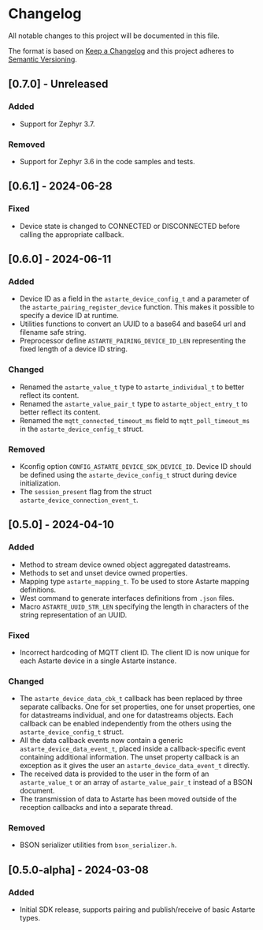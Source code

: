 <!--
Copyright 2024 SECO Mind Srl

SPDX-License-Identifier: Apache-2.0
-->

# Changelog
All notable changes to this project will be documented in this file.

The format is based on [Keep a Changelog](http://keepachangelog.com/en/1.1.0/)
and this project adheres to [Semantic Versioning](http://semver.org/spec/v2.0.0.html).

## [0.7.0] - Unreleased
### Added
- Support for Zephyr 3.7.

### Removed
- Support for Zephyr 3.6 in the code samples and tests.

## [0.6.1] - 2024-06-28
### Fixed
- Device state is changed to CONNECTED or DISCONNECTED before calling the appropriate callback.

## [0.6.0] - 2024-06-11
### Added
- Device ID as a field in the `astarte_device_config_t` and a parameter of the
  `astarte_pairing_register_device` function. This makes it possible to specify a device ID at
  runtime.
- Utilities functions to convert an UUID to a base64 and base64 url and filename safe string.
- Preprocessor define `ASTARTE_PAIRING_DEVICE_ID_LEN` representing the fixed length of a
  device ID string.

### Changed
- Renamed the `astarte_value_t` type to `astarte_individual_t` to better reflect its content.
- Renamed the `astarte_value_pair_t` type to `astarte_object_entry_t` to better reflect its content.
- Renamed the `mqtt_connected_timeout_ms` field to `mqtt_poll_timeout_ms` in the
  `astarte_device_config_t` struct.

### Removed
- Kconfig option `CONFIG_ASTARTE_DEVICE_SDK_DEVICE_ID`. Device ID should be defined using the
  `astarte_device_config_t` struct during device initialization.
- The `session_present` flag from the struct `astarte_device_connection_event_t`.

## [0.5.0] - 2024-04-10
### Added
- Method to stream device owned object aggregated datastreams.
- Methods to set and unset device owned properties.
- Mapping type `astarte_mapping_t`. To be used to store Astarte mapping definitions.
- West command to generate interfaces definitions from `.json` files.
- Macro `ASTARTE_UUID_STR_LEN` specifying the length in characters of the string representation of
  an UUID.

### Fixed
- Incorrect hardcoding of MQTT client ID. The client ID is now unique for each Astarte device in a
  single Astarte instance.

### Changed
- The `astarte_device_data_cbk_t` callback has been replaced by three separate callbacks.
  One for set properties, one for unset properties, one for datastreams individual, and one for
  datastreams objects.
  Each callback can be enabled independently from the others using the `astarte_device_config_t`
  struct.
- All the data callback events now contain a generic `astarte_device_data_event_t`, placed inside a
  callback-specific event containing additional information. The unset property callback is an
  exception as it gives the user an `astarte_device_data_event_t` directly.
- The received data is provided to the user in the form of an `astarte_value_t` or an array of
  `astarte_value_pair_t` instead of a BSON document.
- The transmission of data to Astarte has been moved outside of the reception callbacks and into a
  separate thread.

### Removed
- BSON serializer utilities from `bson_serializer.h`.

## [0.5.0-alpha] - 2024-03-08
### Added
- Initial SDK release, supports pairing and publish/receive of basic Astarte types.

